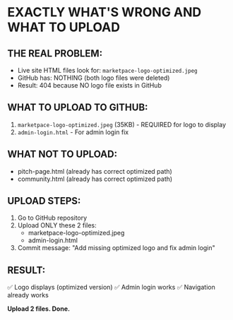 # EXACTLY WHAT'S WRONG AND WHAT TO UPLOAD

## THE REAL PROBLEM:
- Live site HTML files look for: `marketpace-logo-optimized.jpeg`
- GitHub has: NOTHING (both logo files were deleted)
- Result: 404 because NO logo file exists in GitHub

## WHAT TO UPLOAD TO GITHUB:
1. `marketpace-logo-optimized.jpeg` (35KB) - REQUIRED for logo to display
2. `admin-login.html` - For admin login fix

## WHAT NOT TO UPLOAD:
- pitch-page.html (already has correct optimized path)
- community.html (already has correct optimized path)

## UPLOAD STEPS:
1. Go to GitHub repository
2. Upload ONLY these 2 files:
   - marketpace-logo-optimized.jpeg 
   - admin-login.html
3. Commit message: "Add missing optimized logo and fix admin login"

## RESULT:
✅ Logo displays (optimized version)
✅ Admin login works
✅ Navigation already works

**Upload 2 files. Done.**